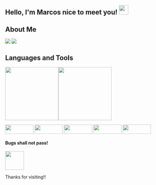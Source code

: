 ## Hello, I'm Marcos nice to meet you! <img src=https://github.com/TheDudeThatCode/TheDudeThatCode/blob/master/Assets/Hi.gif width="30">

## About Me
<a href = "mailto:marcosferreiraf22@gmail.com"><img src="https://img.shields.io/badge/-Gmail-%23333?style=for-the-badge&logo=gmail&logoColor=white" target="_blank"></a>
<a href="https://www.linkedin.com/in/marcosvmferreira" target="_blank"><img src="https://img.shields.io/badge/-LinkedIn-%230077B5?style=for-the-badge&logo=linkedin&logoColor=white" target="_blank"></a> 

## Languages and Tools
<img height="170em" src="https://github-readme-stats.vercel.app/api?username=marcosnaofazisso&show_icons=true&theme=onedark"/><img height="170em" src="https://github-readme-stats.vercel.app/api/top-langs/?username=marcosnaofazisso&layout=compact&theme=onedark"/>

<div style="display: inline_block" widht="auto" height="auto">
  <img align="center" height="30" width="90" src="https://img.shields.io/badge/HTML5-E34F26?style=for-the-badge&logo=html5&logoColor=white">
  <img align="center" height="30" width="90" src="https://img.shields.io/badge/CSS3-1572B6?style=for-the-badge&logo=css3&logoColor=white">
  <img align="center" height="30" width="90" src="https://img.shields.io/badge/JavaScript-F7DF1E?style=for-the-badge&logo=javascript&logoColor=black">
  <img align="center" height="30" width="90" src="https://img.shields.io/badge/Java-ED8B00?style=for-the-badge&logo=java&logoColor=white">
  <img align="center" height="30" width="90" src="https://img.shields.io/badge/Python-3776AB?style=for-the-badge&logo=python&logoColor=white">
</div>

#### Bugs shall not pass!
<img src=https://github.com/TheDudeThatCode/TheDudeThatCode/blob/master/Assets/gandalf_parrot.gif width="60">

Thanks for visiting!!
